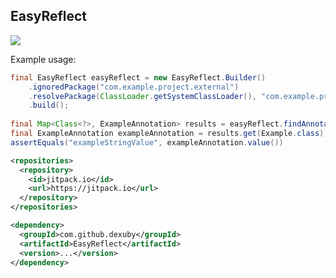 ## EasyReflect

[![](https://jitpack.io/v/dexuby/EasyReflect.svg)](https://jitpack.io/#dexuby/EasyReflect)

Example usage:
```java
final EasyReflect easyReflect = new EasyReflect.Builder()
    .ignoredPackage("com.example.project.external")
    .resolvePackage(ClassLoader.getSystemClassLoader(), "com.example.project")
    .build();
    
final Map<Class<?>, ExampleAnnotation> results = easyReflect.findAnnotatedClasses(ExampleAnnotation.class);
final ExampleAnnotation exampleAnnotation = results.get(Example.class);
assertEquals("exampleStringValue", exampleAnnotation.value())
```

```xml
<repositories>
  <repository>
    <id>jitpack.io</id>
	<url>https://jitpack.io</url>
  </repository>
</repositories>

<dependency>
  <groupId>com.github.dexuby</groupId>
  <artifactId>EasyReflect</artifactId>
  <version>...</version>
</dependency>
```
